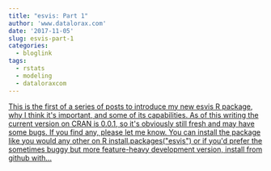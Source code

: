 ```yaml
---
title: "esvis: Part 1"
author: 'www.datalorax.com'
date: '2017-11-05'
slug: esvis-part-1
categories:
  - bloglink
tags:
  - rstats
  - modeling
  - dataloraxcom
---
```


[This is the first of a series of posts to introduce my new esvis R package, why I think it's important, and some of its capabilities. As of this writing the current version on CRAN is 0.0.1, so it's obviously still fresh and may have some bugs. If you find any, please let me know. You can install the package like you would any other on R install.packages("esvis") or if you'd prefer the sometimes buggy but more feature-heavy development version, install from github with...<click to read more>](http://www.dandersondata.com/post/esvis-part-1/)

